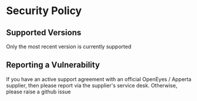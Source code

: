 # Security Policy

## Supported Versions

Only the most recent version is currently supported

## Reporting a Vulnerability

If you have an active support agreement with an official OpenEyes / Apperta supplier, then please report via the supplier's service desk. Otherwise, please raise a github issue
